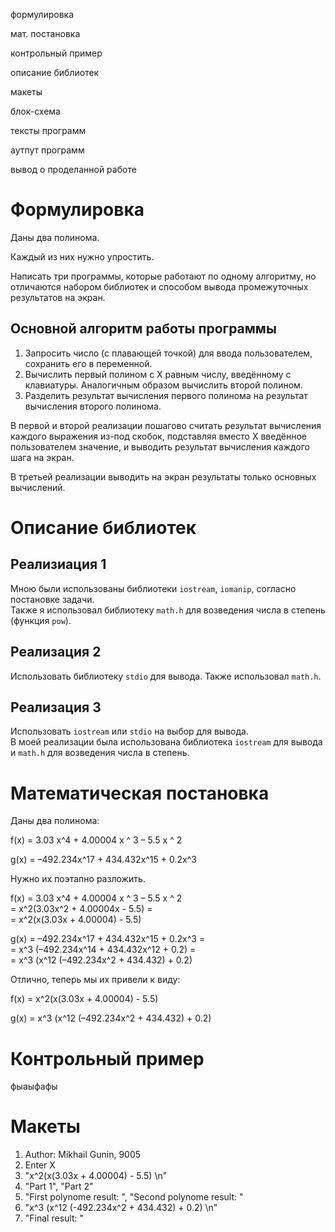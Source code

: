 формулировка

мат. постановка

контрольный пример

описание библиотек

макеты

блок-схема

тексты программ

аутпут программ

вывод о проделанной работе

# Формулировка

Даны два полинома.

Каждый из них нужно упростить.

Написать три программы, которые работают по одному алгоритму, но отличаются набором библиотек и способом вывода промежуточных результатов на экран.

## Основной алгоритм работы программы

1. Запросить число (с плавающей точкой) для ввода пользователем, сохранить его в переменной.
2. Вычислить первый полином с X равным числу, введённому с клавиатуры. Аналогичным образом вычислить второй полином.
3. Разделить результат вычисления первого полинома на результат вычисления второго полинома.

В первой и второй реализации пошагово считать результат вычисления каждого выражения из-под скобок, подставляя вместо X введённое пользователем значение, и выводить результат вычисления каждого шага на экран.

В третьей реализации выводить на экран результаты только основных вычислений.

# Описание библиотек

## Реализиация 1

Мною были использованы библиотеки `iostream`, `iomanip`, согласно постановке задачи.\
Также я использовал библиотеку `math.h` для возведения числа в степень (функция `pow`).


## Реализация 2
Использовать библиотеку `stdio` для вывода. Также использовал `math.h`.

## Реализация 3
Использовать `iostream` или `stdio` на выбор для вывода.\
В моей реализации была использована библиотека `iostream` для вывода и `math.h` для возведения числа в степень.


# Математическая постановка

Даны два полинома:

f(x) = 3.03 x^4 + 4.00004 x ^ 3 – 5.5 x ^ 2

g(x) = –492.234x^17 + 434.432x^15 + 0.2x^3

Нужно их поэтапно разложить.

f(x) = 3.03 x^4 + 4.00004 x ^ 3 – 5.5 x ^ 2 \
     = x^2(3.03x^2 + 4.00004x - 5.5) =  \
     = x^2(x(3.03x + 4.00004) - 5.5)

g(x) = –492.234x^17 + 434.432x^15 + 0.2x^3 = \
     = x^3 (–492.234x^14 + 434.432x^12 + 0.2) = \
     = x^3 (x^12 (–492.234x^2 + 434.432) + 0.2)

Отлично, теперь мы их привели к виду:

f(x) = x^2(x(3.03x + 4.00004) - 5.5)

g(x) = x^3 (x^12 (–492.234x^2 + 434.432) + 0.2)


# Контрольный пример

фыаыфафы

# Макеты

1. Author: Mikhail Gunin, 9005
2. Enter X
3. "x^2(x(3.03x + 4.00004) - 5.5) \n"
4. "Part 1", "Part 2"
5. "First polynome result: ", "Second polynome result: "
6. "x^3 (x^12 (-492.234x^2 + 434.432) + 0.2) \n"
7. "Final result: "